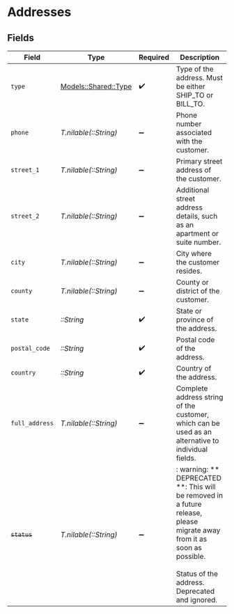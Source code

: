 # Addresses


## Fields

| Field                                                                                                                                                                   | Type                                                                                                                                                                    | Required                                                                                                                                                                | Description                                                                                                                                                             |
| ----------------------------------------------------------------------------------------------------------------------------------------------------------------------- | ----------------------------------------------------------------------------------------------------------------------------------------------------------------------- | ----------------------------------------------------------------------------------------------------------------------------------------------------------------------- | ----------------------------------------------------------------------------------------------------------------------------------------------------------------------- |
| `type`                                                                                                                                                                  | [Models::Shared::Type](../../models/shared/type.md)                                                                                                                     | :heavy_check_mark:                                                                                                                                                      | Type of the address. Must be either<br/>                        SHIP_TO or BILL_TO.                                                                                     |
| `phone`                                                                                                                                                                 | *T.nilable(::String)*                                                                                                                                                   | :heavy_minus_sign:                                                                                                                                                      | Phone number associated with the customer.                                                                                                                              |
| `street_1`                                                                                                                                                              | *T.nilable(::String)*                                                                                                                                                   | :heavy_minus_sign:                                                                                                                                                      | Primary street address of the customer.                                                                                                                                 |
| `street_2`                                                                                                                                                              | *T.nilable(::String)*                                                                                                                                                   | :heavy_minus_sign:                                                                                                                                                      | Additional street address details, such as an apartment or suite number.                                                                                                |
| `city`                                                                                                                                                                  | *T.nilable(::String)*                                                                                                                                                   | :heavy_minus_sign:                                                                                                                                                      | City where the customer resides.                                                                                                                                        |
| `county`                                                                                                                                                                | *T.nilable(::String)*                                                                                                                                                   | :heavy_minus_sign:                                                                                                                                                      | County or district of the customer.                                                                                                                                     |
| `state`                                                                                                                                                                 | *::String*                                                                                                                                                              | :heavy_check_mark:                                                                                                                                                      | State or province of the address.                                                                                                                                       |
| `postal_code`                                                                                                                                                           | *::String*                                                                                                                                                              | :heavy_check_mark:                                                                                                                                                      | Postal code of the address.                                                                                                                                             |
| `country`                                                                                                                                                               | *::String*                                                                                                                                                              | :heavy_check_mark:                                                                                                                                                      | Country of the address.                                                                                                                                                 |
| `full_address`                                                                                                                                                          | *T.nilable(::String)*                                                                                                                                                   | :heavy_minus_sign:                                                                                                                                                      | Complete address string of the customer, which can be used as an alternative to individual fields.                                                                      |
| ~~`status`~~                                                                                                                                                            | *T.nilable(::String)*                                                                                                                                                   | :heavy_minus_sign:                                                                                                                                                      | : warning: ** DEPRECATED **: This will be removed in a future release, please migrate away from it as soon as possible.<br/><br/>Status of the address. Deprecated and ignored. |
